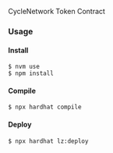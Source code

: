  CycleNetwork Token Contract

### Usage

#### Install
```aidl
$ nvm use
$ npm install
```
#### Compile
```aidl
$ npx hardhat compile
```
#### Deploy
```aidl
$ npx hardhat lz:deploy
```